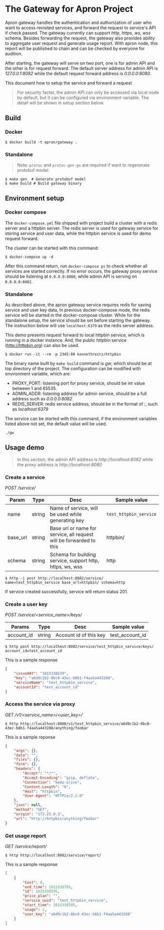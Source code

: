 

# The Gateway for Apron Project

Apron gateway handles the authentication and authorization of user who want to access revisited services,
and forward the request to service's API if check passed.
The gateway currently can support *http*, *https*, *ws*, *wss* schema.
Besides forwarding the request, the gateway also provides ability to aggregate user request and generate usage report.
With apron node, this report will be published to chain and can be checked by everyone for audition.

After starting, the gateway will serve on two port,
one is for admin API and the other is for request forward.
The default server address for admin API is *127.0.0.1:8082*
while the default request forward address is *0.0.0.0:8080*.

This document how to setup the service and forward a request

> For security factor, the admin API can only be accessed via local node by default, 
> but it can be configured via environment variable. The detail will be shown in setup section below.

## Build

### Docker

```shell
$ docker build -t apron/gateway .
```

### Standalone

> Note: `protoc` and `protoc-gen-go` are required if want to regenerate protobuf model.

```shell
$ make gen  # Generate protobuf model
$ make build # Build gateway binary
```

## Environment setup

### Docker compose

The `docker-compose.yml` file shipped with project build a cluster with a redis server and a httpbin server.
The redis server is used for gateway service for storing service and user data,
while the httpbin service is used for demo request forward.

The cluster can be started with this command:
```shell
$ docker-compose up -d
```

After this command return, run `docker-compose ps` to check whether all services are started correctly.
If no error occurs, the gateway proxy service should be listening at `0.0.0.0:8080`,
while admin API is serving on `0.0.0.0:8082`.

### Standalone

As described above, the apron gateway service requires redis for saving service and user key data,
In previous docker-compose mode, the redis service will be started in the docker-compose cluster.
While for the standalone setup, the service should be set before starting the gateway.
The instruction below will use `localhost:6379` as the redis server address.

This demo presents request forward to local httpbin service, which is running in a docker instance.
And, the public httpbin service (http://httpbin.org) can also be used.

```shell
$ docker run -it --rm -p 2345:80 kennethreitz/httpbin
```

The binary name built by `make build` command is *gw*, which should be at top directory of the project.
The configuration can be modified with environment variable, which are:

* PROXY_PORT: listening port for proxy service, should be int value between 1 and 65535.
* ADMIN_ADDR: listening address for admin service, should be a full address such as *0.0.0.0:8082*
* REDIS_SERVER: redis service address, should be in the format of *<IP>:<PORT>*, such as *localhost:6379*

The service can be started with this command, if the environment variables listed above not set,
the default value will be used.

```
./gw
```

## Usage demo

> In this section, the admin API address is *http://localhost:8082*
> while the proxy address is *http://localhost:8080*

### Create a service

*POST /service/*

| Param    | Type   | Desc                                                         | Sample value           |
| -------- | ------ | ------------------------------------------------------------ | ---------------------- |
| name     | string | Name of service, will be used while generating key           | `test_httpbin_service` |
| base_url | string | Base url or name for service, all request will be forwarded to this | httpbin/               |
| schema   | string | Schema for building service, support http, https, ws, wss    | http                   |



```shell
$ http -j post http://localhost:8082/service/ name=test_httpbin_service base_url=httpbin/ schema=http

```

If service created successfully, service will return status 201.

### Create a user key

*POST /service/<service_name>/keys/*

| Params     | Type   | Desc                   | Sample value    |
| ---------- | ------ | ---------------------- | --------------- |
| account_id | string | Account id of this key | test_account_id |



```shell
$ http post http://localhost:8082/service/test_httpbin_service/keys/ account_id=test_account_id
```

This is a sample response

```json
{
    "issuedAt": "1615338539",
    "key": "a6d9c1b2-0bc0-43ec-b8b1-f4aa5a443288",
    "serviceName": "test_httpbin_service",
  	"accountId": "test_account_id"
}
```

### Access the service via proxy

*GET /v1/<service_name>/<user_key>/<requests>*

```shell
$ http http://localhost:8080/v1/test_httpbin_service/a6d9c1b2-0bc0-43ec-b8b1-f4aa5a443288/anything/foobar
```

This is a sample reponse

```json
{
    "args": {},
    "data": "",
    "files": {},
    "form": {},
    "headers": {
        "Accept": "*/*",
        "Accept-Encoding": "gzip, deflate",
        "Connection": "keep-alive",
        "Content-Length": "0",
        "Host": "httpbin",
        "User-Agent": "HTTPie/2.2.0"
    },
    "json": null,
    "method": "GET",
    "origin": "172.23.0.3",
    "url": "http://httpbin/anything/foobar"
}
```

### Get usage report

*GET /service/report/*

```shell
$ http http://localhost:8082/service/report/
```

This is a sample response

```json
[
    {
        "Cost": 0,
        "end_time": 1615338703,
        "id": 1615338595,
        "price_plan": "",
        "service_uuid": "test_httpbin_service",
        "start_time": 1615338595,
        "usage": 2,
        "user_key": "a6d9c1b2-0bc0-43ec-b8b1-f4aa5a443288"
    }
]
```
